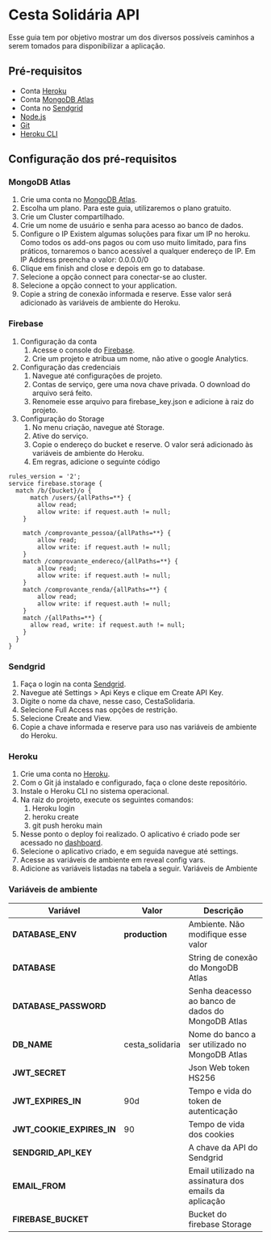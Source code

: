 # Cesta Solidária API

Esse guia tem por objetivo mostrar um dos diversos possíveis caminhos a serem tomados para disponibilizar a aplicação.

## Pré-requisitos

- Conta [Heroku](https://www.heroku.com/)
- Conta [MongoDB Atlas](https://www.mongodb.com/atlas/database)
- Conta no [Sendgrid](https://sendgrid.com/)
- [Node.js](https://nodejs.org/en/)
- [Git](https://git-scm.com/downloads)
- [Heroku CLI](https://devcenter.heroku.com/articles/heroku-cli)

## Configuração dos pré-requisitos

### MongoDB Atlas

1.  Crie uma conta no [MongoDB Atlas](https://www.mongodb.com/cloud/atlas/register).
2.  Escolha um plano. Para este guia, utilizaremos o plano gratuito.
3.  Crie um Cluster compartilhado.
4.  Crie um nome de usuário e senha para acesso ao banco de dados.
5.  Configure o IP
    Existem algumas soluções para fixar um IP no heroku. Como todos os add-ons pagos ou com uso muito limitado, para fins práticos, tornaremos o banco acessível a qualquer endereço de IP. Em IP Address preencha o valor: 0.0.0.0/0
6.  Clique em finish and close e depois em go to database.
7.  Selecione a opção connect para conectar-se ao cluster.
8.  Selecione a opção connect to your application.
9.  Copie a string de conexão informada e reserve. Esse valor será adicionado às variáveis de ambiente do Heroku.

### Firebase

1. Configuração da conta
   1. Acesse o console do [Firebase](https://console.firebase.google.com/?hl=pt-br).
   2. Crie um projeto e atribua um nome, não ative o google Analytics.
2. Configuração das credenciais
   1. Navegue até configurações de projeto.
   2. Contas de serviço, gere uma nova chave privada. O download do arquivo será feito.
   3. Renomeie esse arquivo para firebase_key.json e adicione à raiz do projeto.
3. Configuração do Storage
   1. No menu criação, navegue até Storage.
   2. Ative do serviço.
   3. Copie o endereço do bucket e reserve. O valor será adicionado às variáveis de ambiente do Heroku.
   4. Em regras, adicione o seguinte código

```
rules_version = '2';
service firebase.storage {
  match /b/{bucket}/o {
      match /users/{allPaths=**} {
        allow read;
        allow write: if request.auth != null;
    }

    match /comprovante_pessoa/{allPaths=**} {
        allow read;
        allow write: if request.auth != null;
    }
    match /comprovante_endereco/{allPaths=**} {
        allow read;
        allow write: if request.auth != null;
    }
    match /comprovante_renda/{allPaths=**} {
        allow read;
        allow write: if request.auth != null;
    }
    match /{allPaths=**} {
      allow read, write: if request.auth != null;
    }
  }
}
```

### Sendgrid

1. Faça o login na conta [Sendgrid](https://sendgrid.com/).
2. Navegue até Settings > Api Keys e clique em Create API Key.
3. Digite o nome da chave, nesse caso, CestaSolidaria.
4. Selecione Full Access nas opções de restrição.
5. Selecione Create and View.
6. Copie a chave informada e reserve para uso nas variáveis de ambiente do Heroku.

### Heroku

1. Crie uma conta no [Heroku](https://www.heroku.com/).
2. Com o Git já instalado e configurado, faça o clone deste repositório.
3. Instale o Heroku CLI no sistema operacional.
4. Na raiz do projeto, execute os seguintes comandos:
   1. Heroku login
   2. heroku create
   3. git push heroku main
5. Nesse ponto o deploy foi realizado. O aplicativo é criado pode ser acessado no [dashboard](https://dashboard.heroku.com/apps).
6. Selecione o aplicativo criado, e em seguida navegue até settings.
7. Acesse as variáveis de ambiente em reveal config vars.
8. Adicione as variáveis listadas na tabela a seguir.
   Variáveis de Ambiente

### Variáveis de ambiente

| Variável                  | Valor          | Descrição                                             |
| ------------------------- | -------------- | ----------------------------------------------------- |
| **DATABASE_ENV**          | **production** | Ambiente. Não modifique esse valor                    |
| **DATABASE**              |                | String de conexão do MongoDB Atlas                    |
| **DATABASE_PASSWORD**     |                | Senha deacesso ao banco de dados do MongoDB Atlas     |
| **DB_NAME**               | cesta_solidaria| Nome do banco a ser utilizado no MongoDB Atlas        |
| **JWT_SECRET**            |                | Json Web token HS256                                  |
| **JWT_EXPIRES_IN**        | 90d            | Tempo e vida do token de autenticação                 |
| **JWT_COOKIE_EXPIRES_IN** | 90             | Tempo de vida dos cookies                             |
| **SENDGRID_API_KEY**      |                | A chave da API do Sendgrid                            |
| **EMAIL_FROM**            |                | Email utilizado na assinatura dos emails da aplicação |
| **FIREBASE_BUCKET**       |                | Bucket do firebase Storage                            |
